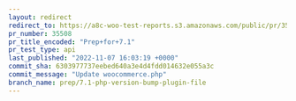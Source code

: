```yaml
---
layout: redirect
redirect_to: https://a8c-woo-test-reports.s3.amazonaws.com/public/pr/35508/api/index.html
pr_number: 35508
pr_title_encoded: "Prep+for+7.1"
pr_test_type: api
last_published: "2022-11-07 16:03:19 +0000"
commit_sha: 6303977737eebed640a3e4d4fdd014632e055a3c
commit_message: "Update woocommerce.php"
branch_name: prep/7.1-php-version-bump-plugin-file
---
```

